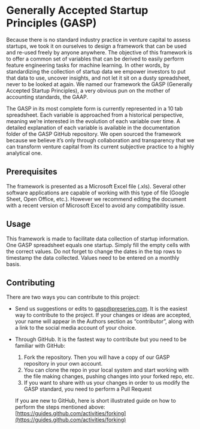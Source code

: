 # Generally Accepted Startup Principles (GASP)

Because there is no standard industry practice in venture capital to assess startups, we took it on ourselves to design a framework that can be used and re-used freely by anyone anywhere. The objective of this framework is to offer a common set of variables that can be derived to easily perform feature engineering tasks for machine learning. In other words, by standardizing the collection of startup data we empower investors to put that data to use, uncover insights, and not let it sit on a dusty spreadsheet, never to be looked at again. We named our framework the GASP (Generally Accepted Startup Principles), a very obvious pun on the mother of accounting standards, the GAAP.

The GASP in its most complete form is currently represented in a 10 tab spreadsheet. Each variable is approached from a historical perspective, meaning we’re interested in the evolution of each variable over time. A detailed explanation of each variable is available in the documentation folder of the GASP GitHub repository. We open sourced the framework because we believe it’s only through collaboration and transparency that we can transform venture capital from its current subjective practice to a highly analytical one.


## Prerequisites

The framework is presented as a Microsoft Excel file (.xls). Several other software applications are capable of working with this type of file (Google Sheet, Open Office, etc.). However we recommend editing the document with a recent version of Microsoft Excel to avoid any compatibility issue.

## Usage

This framework is made to facilitate data collection of startup information. One GASP spreadsheet equals one startup. Simply fill the empty cells with the correct values. Do not forget to change the dates in the top rows to timestamp the data collected. Values need to be entered on a monthly basis.

## Contributing

There are two ways you can contribute to this project:

- Send us suggestions or edits to [gasp@preseries.com](gasp@preseries.com). It is the easiest way to contribute to the project. If your changes or ideas are accepted, your name will appear in the Authors section as “contributor”, along with a link to the social media account of your choice.

- Through GitHub. It is the fastest way to contribute but you need to be familiar with GitHub:

	1. Fork the repository. Then you will have a copy of our GASP repository in your own account.
	2. You can clone the repo in your local system and start working with the file making changes, pushing changes into your forked repo, etc.
	3. If you want to share with us your changes in order to us modify the GASP standard, you need to perform a Pull Request

	If you are new to GitHub, here is short illustrated guide on how to perform the steps mentioned above: [https://guides.github.com/activities/forking](https://guides.github.com/activities/forking)
